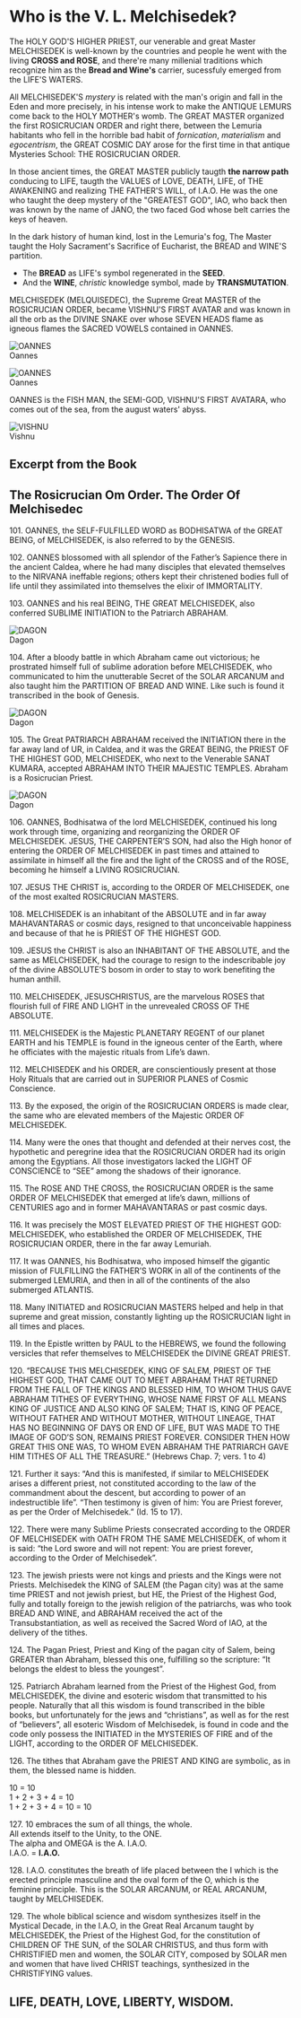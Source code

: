 # Who is the V. L. Melchisedek?

The HOLY GOD'S HIGHER PRIEST, our venerable and great Master MELCHISEDEK is well-known by the countries and people he went with the living **CROSS and ROSE**, and there're many millenial traditions which recognize him as the **Bread and Wine's** carrier, sucessfuly emerged from the LIFE'S WATERS.  

All MELCHISEDEK'S _mystery_ is related with the man's origin and fall in the Eden and more precisely, in his intense work to make the ANTIQUE LEMURS come back to the HOLY MOTHER's womb. The GREAT MASTER organized the first ROSICRUCIAN ORDER and right there, between the Lemuria habitants who fell in the horrible bad habit of _fornication_, _materialism_ and _egocentrism_, the GREAT COSMIC DAY arose for the first time in that antique Mysteries School: THE ROSICRUCIAN ORDER.  

In those ancient times, the GREAT MASTER publicly taugth **the narrow path** conducing to LIFE, taugth the VALUES of LOVE, DEATH, LIFE, of THE AWAKENING and realizing THE FATHER'S WILL, of I.A.O. He was the one who taught the deep mystery of the "GREATEST GOD", IAO, who back then was known by the name of JANO, the two faced God whose belt carries the keys of heaven.  

In the dark history of human kind, lost in the Lemuria's fog, The Master taught the Holy Sacrament's Sacrifice of Eucharist, the BREAD and WINE'S partition.  
* The **BREAD** as LIFE's symbol regenerated in the **SEED**.
* And the **WINE**, _christic_ knowledge symbol, made by **TRANSMUTATION**.  

MELCHISEDEK (MELQUISEDEC), the Supreme Great MASTER of the ROSICRUCIAN ORDER, became VISHNU'S FIRST AVATAR and was known in all the orb as the DIVINE SNAKE over whose SEVEN HEADS flame as igneous flames the SACRED VOWELS contained in OANNES.  

![OANNES](/assets/img/oannes_1.jpg)  
Oannes

![OANNES](/assets/img/oannes_2.jpg)  
Oannes

OANNES is the FISH MAN, the SEMI-GOD, VISHNU'S FIRST AVATARA, who comes out of the sea, from the august waters' abyss. 

![VISHNU](/assets/img/vishnu.jpg)  
Vishnu

## Excerpt from the Book
## The Rosicrucian Om Order. The Order Of Melchisedec

101\.	OANNES, the SELF-FULFILLED WORD as BODHISATWA of the GREAT BEING, of MELCHISEDEK, is also referred to by the GENESIS.

102\.	OANNES blossomed with all splendor of the Father’s Sapience there in the ancient Caldea, where he had many disciples that elevated themselves to the NIRVANA ineffable regions; others kept their christened bodies full of life until they assimilated into themselves the elixir of IMMORTALITY.

103\.	OANNES and his real BEING, THE GREAT MELCHISEDEK, also conferred SUBLIME INITIATION to the Patriarch ABRAHAM.

![DAGON](/assets/img/dagon.jpg)  
Dagon

104\.	After a bloody battle in which Abraham came out victorious; he prostrated himself full of sublime adoration before MELCHISEDEK, who communicated to him the unutterable Secret of the SOLAR ARCANUM and also taught him the PARTITION OF BREAD AND WINE.  Like such is found it transcribed in the book of Genesis.

![DAGON](/assets/img/dagon_sac.jpg)  
Dagon

105\.	The Great PATRIARCH ABRAHAM received the INITIATION there in the far away land of UR, in Caldea, and it was the GREAT BEING, the PRIEST OF THE HIGHEST GOD, MELCHISEDEK, who next to the Venerable SANAT KUMARA, accepted ABRAHAM  INTO THEIR MAJESTIC TEMPLES.  Abraham is a Rosicrucian Priest.

![DAGON](/assets/img/dagon_color.jpg)  
Dagon

106\.	OANNES, Bodhisatwa of the lord MELCHISEDEK, continued his long work through time, organizing and reorganizing the ORDER OF MELCHISEDEK.  JESUS, THE CARPENTER’S SON, had also the High honor of entering the ORDER OF MELCHISEDEK in past times and attained to assimilate in himself all the fire and the light of the CROSS and of the ROSE, becoming he himself a LIVING ROSICRUCIAN.

107\.	JESUS THE CHRIST is, according to the ORDER OF MELCHISEDEK, one of the most exalted ROSICRUCIAN MASTERS.

108\.	MELCHISEDEK is an inhabitant of the ABSOLUTE and in far away MAHAVANTARAS or cosmic days, resigned to that unconceivable happiness and because of that he is PRIEST OF THE HIGHEST GOD.

109\.	JESUS the CHRIST is also an INHABITANT OF THE ABSOLUTE, and the same as MELCHISEDEK, had the courage to resign to the indescribable joy of the divine ABSOLUTE’S bosom in order to stay to work benefiting the human anthill.

110\.	MELCHISEDEK, JESUSCHRISTUS, are the marvelous ROSES that flourish full of FIRE AND LIGHT in the unrevealed CROSS OF THE ABSOLUTE. 

111\.	MELCHISEDEK is the Majestic PLANETARY REGENT of our planet EARTH and his TEMPLE is found in the igneous center of the Earth, where he officiates with the majestic rituals from Life’s dawn.

112\.	MELCHISEDEK and his ORDER, are conscientiously present at those Holy Rituals that are carried out in SUPERIOR PLANES of Cosmic Conscience. 

113\.	By the exposed, the origin of the ROSICRUCIAN ORDERS is made clear, the same who are elevated members of the Majestic ORDER OF MELCHISEDEK.

114\.	Many were the ones that thought and defended at their nerves cost, the hypothetic and peregrine idea that the ROSICRUCIAN ORDER had its origin among the Egyptians.  All those investigators lacked the LIGHT OF CONSCIENCE to “SEE” among the shadows of their ignorance.

115\.	The ROSE AND THE CROSS, the ROSICRUCIAN ORDER is the same ORDER OF MELCHISEDEK that emerged at life’s dawn, millions of CENTURIES ago and in former MAHAVANTARAS or past cosmic days.

116\.	It was precisely the MOST ELEVATED PRIEST OF THE HIGHEST GOD:  MELCHISEDEK, who established the ORDER OF MELCHISEDEK, THE ROSICRUCIAN ORDER, there in the far away Lemuriah.

117\.	It was OANNES, his Bodhisatwa, who imposed himself the gigantic mission of FULFILLING the FATHER’S WORK in all of the continents of the submerged LEMURIA, and then in all of the continents of the also submerged ATLANTIS.

118\.	Many INITIATED and  ROSICRUCIAN MASTERS helped and help in that supreme and great mission, constantly lighting up the ROSICRUCIAN light in all times and places.

119\.	In the Epistle written by PAUL to the HEBREWS, we found the following versicles that refer themselves to MELCHISEDEK the DIVINE GREAT PRIEST.

120\.	“BECAUSE THIS MELCHISEDEK, KING OF SALEM, PRIEST OF THE HIGHEST GOD, THAT CAME OUT TO MEET ABRAHAM THAT RETURNED FROM THE FALL OF THE KINGS AND BLESSED HIM, TO WHOM THUS GAVE ABRAHAM TITHES OF EVERYTHING, WHOSE NAME FIRST OF ALL MEANS KING OF JUSTICE AND ALSO KING OF SALEM; THAT IS, KING OF PEACE, WITHOUT FATHER AND WITHOUT MOTHER, WITHOUT LINEAGE, THAT HAS NO BEGINNING OF DAYS OR END OF LIFE, BUT WAS MADE TO THE IMAGE OF GOD’S SON, REMAINS PRIEST FOREVER.  CONSIDER THEN HOW GREAT THIS ONE WAS, TO WHOM EVEN ABRAHAM THE PATRIARCH GAVE HIM TITHES OF ALL THE TREASURE.” (Hebrews Chap. 7; vers. 1 to 4)   

121\.	Further it says:  “And this is manifested, if similar to MELCHISEDEK arises a different priest, not constituted according to the law of the commandment about the descent, but according to power of an indestructible life”.  “Then testimony is given of him:  You are Priest forever, as per the Order of Melchisedek.”  (Id. 15 to 17).

122\.	There were many Sublime Priests consecrated according to the ORDER OF MELCHISEDEK with OATH FROM THE SAME MELCHISEDEK, of whom it is said:  “the Lord swore and will not repent:  You are priest forever, according to the Order of Melchisedek”.

123\.	The jewish priests were not kings and priests and the Kings were not Priests.  Melchisedek the KING of SALEM (the Pagan city) was at the same time PRIEST and not jewish priest, but HE, the Priest of the Highest God, fully and totally foreign to the jewish religion of the patriarchs, was who took BREAD AND WINE, and ABRAHAM received the act of the Transubstantiation, as well as received the Sacred Word of IAO, at the delivery of the tithes.  

124\.	The Pagan Priest, Priest and King of the pagan city of Salem, being GREATER than Abraham, blessed this one, fulfilling so the scripture:  “It belongs the eldest to bless the youngest”.

125\.	Patriarch Abraham learned from the Priest of the Highest God, from MELCHISEDEK, the divine and esoteric wisdom that transmitted to his people.  Naturally that all this wisdom is found transcribed in the bible books, but unfortunately for the jews and “christians”, as well as for the rest of “believers”, all esoteric Wisdom of Melchisedek, is found in code and the code only possess the INITIATED in the MYSTERIES OF FIRE and of the LIGHT, according to the ORDER OF MELCHISEDEK.

126\.	The tithes that Abraham gave the PRIEST AND KING are symbolic, as in them, the blessed name is hidden.

10 = 10  
1 + 2 + 3 + 4 =  10  
1 + 2 + 3 + 4 =  10 = 10  

127\.	10 embraces the sum of all things, the whole.  
All extends itself to the Unity, to the ONE.  
The alpha and OMEGA is the A.  I.A.O.  
I.A.O.  =  **I.A.O.**  

128\.	I.A.O. constitutes the breath of life placed between the I which is the erected principle masculine and the oval form of the O, which is the feminine principle.  This is the SOLAR ARCANUM, or REAL ARCANUM, taught by MELCHISEDEK.

129\.	The whole biblical science and wisdom synthesizes itself in the Mystical Decade, in the I.A.O, in the Great Real Arcanum taught by MELCHISEDEK, the Priest of the Highest God, for the constitution of CHILDREN OF THE SUN, of the SOLAR CHRISTUS, and thus form with CHRISTIFIED men and women, the SOLAR CITY, composed by SOLAR men and women that have lived CHRIST teachings, synthesized in the CHRISTIFYING values.

## LIFE, DEATH, LOVE, LIBERTY, WISDOM.
